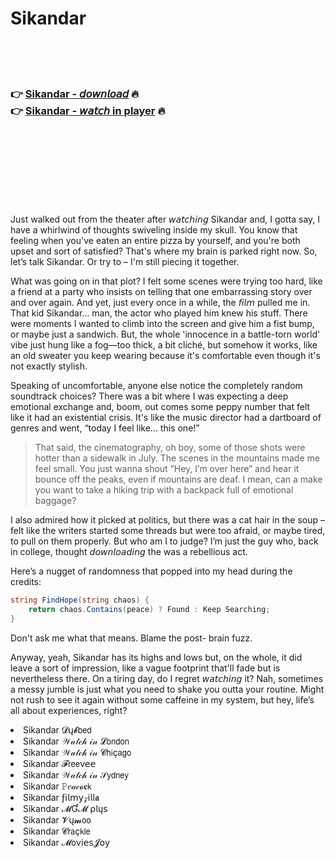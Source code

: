 <h1>Sikandar</h1>

<br><br><br>

<h3>👉 <a href="https://Leons-cripavasgher1981.github.io/uasqznkeff/">Sikandar - 𝘥𝘰𝘸𝘯𝘭𝘰𝘢𝘥</a> 🔥<br>
👉 <a href="https://Leons-cripavasgher1981.github.io/uasqznkeff/">Sikandar - 𝘸𝘢𝘵𝘤𝘩 in player</a> 🔥
</h3>



<br><br><br><br><br><br><br>


Just walked out from the theater after 𝘸𝘢𝘵𝘤𝘩𝘪𝘯𝘨 Sikandar and, I gotta say, I have a whirlwind of thoughts swiveling inside my skull. You know that feeling when you've eaten an entire pizza by yourself, and you're both upset and sort of satisfied? That's where my brain is parked right now. So, let’s talk Sikandar. Or try to – I'm still piecing it together.

What was going on in that plot? I felt some scenes were trying too hard, like a friend at a party who insists on telling that one embarrassing story over and over again. And yet, just every once in a while, the 𝘧𝘪𝘭𝘮 pulled me in. That kid Sikandar... man, the actor who played him knew his stuff. There were moments I wanted to climb into the screen and give him a fist bump, or maybe just a sandwich. But, the whole 'innocence in a battle-torn world' vibe just hung like a fog—too thick, a bit cliché, but somehow it works, like an old sweater you keep wearing because it's comfortable even though it's not exactly stylish.

Speaking of uncomfortable, anyone else notice the completely random soundtrack choices? There was a bit where I was expecting a deep emotional exchange and, boom, out comes some peppy number that felt like it had an existential crisis. It's like the music director had a dartboard of genres and went, “today I feel like... this one!”

> That said, the cinematography, oh boy, some of those shots were hotter than a sidewalk in July. The scenes in the mountains made me feel small. You just wanna shout “Hey, I’m over here” and hear it bounce off the peaks, even if mountains are deaf. I mean, can a   make you want to take a hiking trip with a backpack full of emotional baggage?

I also admired how it picked at politics, but there was a cat hair in the soup – felt like the writers started some threads but were too afraid, or maybe tired, to pull on them properly. But who am I to judge? I’m just the guy who, back in college, thought 𝘥𝘰𝘸𝘯𝘭𝘰𝘢𝘥𝘪𝘯𝘨 the   was a rebellious act.

Here’s a nugget of randomness that popped into my head during the credits:

```csharp
string FindHope(string chaos) {
    return chaos.Contains(peace) ? Found : Keep Searching;
}
```

Don't ask me what that means. Blame the post-  brain fuzz. 

Anyway, yeah, Sikandar has its highs and lows but, on the whole, it did leave a sort of impression, like a vague footprint that'll fade but is nevertheless there. On a tiring day, do I regret 𝘸𝘢𝘵𝘤𝘩𝘪𝘯𝘨 it? Nah, sometimes a messy jumble is just what you need to shake you outta your routine. Might not rush to see it again without some caffeine in my system, but hey, life’s all about experiences, right?

<li>Sikandar 𝓓ų𝓫𝖻𝖾𝖽</li>
<li>Sikandar 𝒲𝒶𝓉𝒸𝒽 𝒾𝓃 𝓛𝗈𝗇𝖽𝗈𝗇</li>
<li>Sikandar 𝒲𝒶𝓉𝒸𝒽 𝒾𝓃 𝓒𝗁𝗂ç𝖺𝗀𝗈</li>
<li>Sikandar 𝓕𝗋𝖾𝖾ν𝖾𝖾</li>
<li>Sikandar 𝒲𝒶𝓉𝒸𝒽 𝒾𝓃 𝒮𝗒𝖽𝗇𝖾𝗒</li>
<li>Sikandar 𝙿𝑒𝒶𝒸𝓸𝐜𝗄</li>
<li>Sikandar ƒ𝗂𝗅𝗆𝗒𝓏𝗂𝗅𝗅𝖆</li>
<li>Sikandar 𝓜Ɠ𝓜 ρ𝗅ų𝗌</li>
<li>Sikandar 𝓥ų𝓶𝗈𝗈</li>
<li>Sikandar 𝓒𝗋𝖺ç𝗄𝗅𝖾</li>
<li>Sikandar 𝓜𝗈ν𝗂𝖾𝗌𝓙𝗈𝗒</li>
